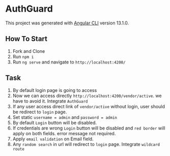 # AuthGuard

This project was generated with [Angular CLI](https://github.com/angular/angular-cli) version 13.1.0.

## How To Start

1) Fork and Clone
2) Run `npm i`
3) Run `ng serve` and navigate to `http://localhost:4200/`

## Task

1) By default login page is going to access
2) Now we can access directly `http://localhost:4200/vendor/active`. we have to avoid it. Integrate `AuthGuard`
3) If any user access direct link of `vendor/active` without login, user should be redirect to `login` page.
4) Set static `username = admin` and `password = admin`
5) By default `Login` button will be disabled.
6) If credentials are wrong `Login` button will be disabled and `red border` will apply on both fields. error message not required.
7) Apply `email validation` on Email field.
8) Any `random search` in url will redirect to `login` page. Integrate `wildcard route`
